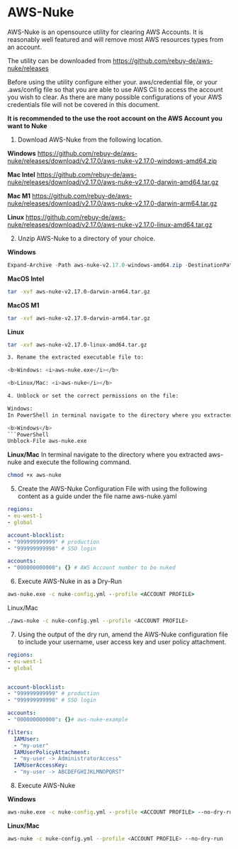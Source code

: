 # AWS-Nuke

AWS-Nuke is an opensource utility for clearing AWS Accounts. It is reasonably well featured and will remove most AWS resources types from an account. 

The utility can be downloaded from https://github.com/rebuy-de/aws-nuke/releases

Before using the utility configure either your. aws/credential file, or your .aws/config file so that you are able to use AWS Cli to access the account you wish to clear.  As there are many possible configurations of your AWS credentials file will not be covered in this document. 

<b>It is recommended to the use the root account on the AWS Account you want to Nuke</b>


1. Download AWS-Nuke from the following location.

<b>Windows</b>
https://github.com/rebuy-de/aws-nuke/releases/download/v2.17.0/aws-nuke-v2.17.0-windows-amd64.zip

<b>Mac Intel</b>
https://github.com/rebuy-de/aws-nuke/releases/download/v2.17.0/aws-nuke-v2.17.0-darwin-amd64.tar.gz 

<b>Mac M1</b>
https://github.com/rebuy-de/aws-nuke/releases/download/v2.17.0/aws-nuke-v2.17.0-darwin-arm64.tar.gz

<b>Linux</b>
https://github.com/rebuy-de/aws-nuke/releases/download/v2.17.0/aws-nuke-v2.17.0-linux-amd64.tar.gz


2. Unzip AWS-Nuke to a directory of your choice.

<b>Windows</b>
```PowerShell
Expand-Archive -Path aws-nuke-v2.17.0-windows-amd64.zip -DestinationPath .
```

<b>MacOS Intel</b>
```sh
tar -xvf aws-nuke-v2.17.0-darwin-arm64.tar.gz
```
<b>MacOS M1</b>
```sh
tar -xvf aws-nuke-v2.17.0-darwin-arm64.tar.gz
```

<b>Linux</b>
```sh
tar -xvf aws-nuke-v2.17.0-linux-amd64.tar.gz

3. Rename the extracted executable file to:

<b>Windows: <i>aws-nuke.exe</i></b>

<b>Linux/Mac: <i>aws-nuke</i></b>

4. Unblock or set the correct permissions on the file:

Windows: 
In PowerShell in terminal navigate to the directory where you extracted aws-nuke and execute the following command.

<b>Windows</b>
```PowerShell
Unblock-File aws-nuke.exe
```

<b>Linux/Mac</b>
In terminal navigate to the directory where you extracted aws-nuke and execute the following command.

```sh
chmod +x aws-nuke 
```

5. Create the AWS-Nuke Configuration File with using the following content as a guide under the file name aws-nuke.yaml

```yaml
regions:
- eu-west-1
- global

account-blocklist:
- "999999999999" # production
- "999999999998" # SSO login

accounts:
- "000000000000": {} # AWS Account number to be nuked
```


6.	Execute AWS-Nuke in as a Dry-Run

```cmd
aws-nuke.exe -c nuke-config.yml --profile <ACCOUNT PROFILE>
```

Linux/Mac
```sh
./aws-nuke -c nuke-config.yml --profile <ACCOUNT PROFILE>
```

7. Using the output of the dry run, amend the AWS-Nuke configuration file to include your username, user access key and user policy attachment.

```yaml
regions:
- eu-west-1
- global


account-blocklist:
- "999999999999" # production
- "999999999998" # SSO login

accounts:
- "000000000000": {}# aws-nuke-example

filters:
  IAMUser:
  - "my-user"
  IAMUserPolicyAttachment:
  - "my-user -> AdministratorAccess"
  IAMUserAccessKey:
  - "my-user -> ABCDEFGHIJKLMNOPQRST"
```

8. Execute AWS-Nuke 

<b>Windows</b>
```cmd
aws-nuke.exe -c nuke-config.yml --profile <ACCOUNT PROFILE> --no-dry-run
```

<b>Linux/Mac</b>
```sh
aws-nuke -c nuke-config.yml --profile <ACCOUNT PROFILE> --no-dry-run
```
